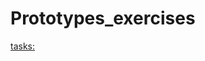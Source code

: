# Prototypes_exercises

[tasks:](https://github.com/rithmschool/intermediate_javascript_exercises/tree/master/prototypes_exercise)

